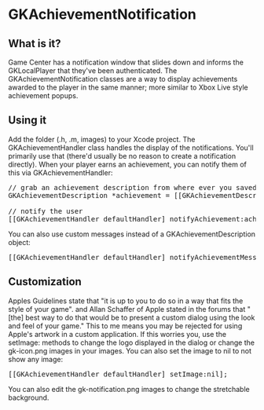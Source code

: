 GKAchievementNotification
=========================

What is it?
-----------

Game Center has a notification window that slides down and informs the GKLocalPlayer that they've been authenticated. The GKAchievementNotification classes are a way to display achievements awarded to the player in the same manner; more similar to Xbox Live style achievement popups.

Using it
--------

Add the folder (.h, .m, images) to your Xcode project. The GKAchievementHandler class handles the display of the notifications. You'll primarily use that (there'd usually be no reason to create a notification directly). When your player earns an achievement, you can notify them of this via GKAchievementHandler:

<pre>
// grab an achievement description from where ever you saved them
GKAchievementDescription *achievement = [[GKAchievementDescription alloc] init];

// notify the user
[[GKAchievementHandler defaultHandler] notifyAchievement:achievement];
</pre>

You can also use custom messages instead of a GKAchievementDescription object:

<pre>
[[GKAchievementHandler defaultHandler] notifyAchievementMessage:@"Earned 100 points online."];
</pre>

Customization
-------------

Apples Guidelines state that "it is up to you to do so in a way that fits the style of your game".  and Allan Schaffer of Apple stated in the forums that "[the] best way to do that would be to present a custom dialog using the look and feel of your game." This to me means you may be rejected for using Apple's artwork in a custom application. If this worries you, use the setImage: methods to change the logo displayed in the dialog or change the gk-icon.png images in your images. You can also set the image to nil to not show any image:

<pre>
[[GKAchievementHandler defaultHandler] setImage:nil];
</pre>

You can also edit the gk-notification.png images to change the stretchable background.